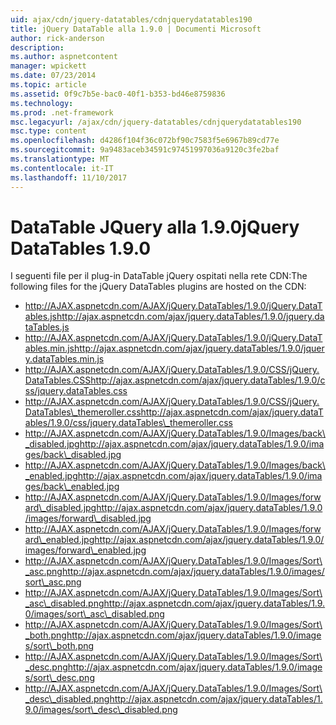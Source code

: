 ```yaml
---
uid: ajax/cdn/jquery-datatables/cdnjquerydatatables190
title: jQuery DataTable alla 1.9.0 | Documenti Microsoft
author: rick-anderson
description: 
ms.author: aspnetcontent
manager: wpickett
ms.date: 07/23/2014
ms.topic: article
ms.assetid: 0f9c7b5e-bac0-40f1-b353-bd46e8759836
ms.technology: 
ms.prod: .net-framework
msc.legacyurl: /ajax/cdn/jquery-datatables/cdnjquerydatatables190
msc.type: content
ms.openlocfilehash: d4286f104f36c072bf90c7583f5e6967b89cd77e
ms.sourcegitcommit: 9a9483aceb34591c97451997036a9120c3fe2baf
ms.translationtype: MT
ms.contentlocale: it-IT
ms.lasthandoff: 11/10/2017
---
```

<a name="jquery-datatables-190"></a><span data-ttu-id="1aa2a-102">DataTable JQuery alla 1.9.0</span><span class="sxs-lookup"><span data-stu-id="1aa2a-102">jQuery DataTables 1.9.0</span></span>
====================
<span data-ttu-id="1aa2a-103">I seguenti file per il plug-in DataTable jQuery ospitati nella rete CDN:</span><span class="sxs-lookup"><span data-stu-id="1aa2a-103">The following files for the jQuery DataTables plugins are hosted on the CDN:</span></span>

- <span data-ttu-id="1aa2a-104">http://AJAX.aspnetcdn.com/AJAX/jQuery.DataTables/1.9.0/jQuery.DataTables.js</span><span class="sxs-lookup"><span data-stu-id="1aa2a-104">http://ajax.aspnetcdn.com/ajax/jquery.dataTables/1.9.0/jquery.dataTables.js</span></span>
- <span data-ttu-id="1aa2a-105">http://AJAX.aspnetcdn.com/AJAX/jQuery.DataTables/1.9.0/jQuery.DataTables.min.js</span><span class="sxs-lookup"><span data-stu-id="1aa2a-105">http://ajax.aspnetcdn.com/ajax/jquery.dataTables/1.9.0/jquery.dataTables.min.js</span></span>
- <span data-ttu-id="1aa2a-106">http://AJAX.aspnetcdn.com/AJAX/jQuery.DataTables/1.9.0/CSS/jQuery.DataTables.CSS</span><span class="sxs-lookup"><span data-stu-id="1aa2a-106">http://ajax.aspnetcdn.com/ajax/jquery.dataTables/1.9.0/css/jquery.dataTables.css</span></span>
- <span data-ttu-id="1aa2a-107">http://AJAX.aspnetcdn.com/AJAX/jQuery.DataTables/1.9.0/CSS/jQuery.DataTables\_themeroller.css</span><span class="sxs-lookup"><span data-stu-id="1aa2a-107">http://ajax.aspnetcdn.com/ajax/jquery.dataTables/1.9.0/css/jquery.dataTables\_themeroller.css</span></span>
- <span data-ttu-id="1aa2a-108">http://AJAX.aspnetcdn.com/AJAX/jQuery.DataTables/1.9.0/Images/back\_disabled.jpg</span><span class="sxs-lookup"><span data-stu-id="1aa2a-108">http://ajax.aspnetcdn.com/ajax/jquery.dataTables/1.9.0/images/back\_disabled.jpg</span></span>
- <span data-ttu-id="1aa2a-109">http://AJAX.aspnetcdn.com/AJAX/jQuery.DataTables/1.9.0/Images/back\_enabled.jpg</span><span class="sxs-lookup"><span data-stu-id="1aa2a-109">http://ajax.aspnetcdn.com/ajax/jquery.dataTables/1.9.0/images/back\_enabled.jpg</span></span>
- <span data-ttu-id="1aa2a-110">http://AJAX.aspnetcdn.com/AJAX/jQuery.DataTables/1.9.0/Images/forward\_disabled.jpg</span><span class="sxs-lookup"><span data-stu-id="1aa2a-110">http://ajax.aspnetcdn.com/ajax/jquery.dataTables/1.9.0/images/forward\_disabled.jpg</span></span>
- <span data-ttu-id="1aa2a-111">http://AJAX.aspnetcdn.com/AJAX/jQuery.DataTables/1.9.0/Images/forward\_enabled.jpg</span><span class="sxs-lookup"><span data-stu-id="1aa2a-111">http://ajax.aspnetcdn.com/ajax/jquery.dataTables/1.9.0/images/forward\_enabled.jpg</span></span>
- <span data-ttu-id="1aa2a-112">http://AJAX.aspnetcdn.com/AJAX/jQuery.DataTables/1.9.0/Images/Sort\_asc.png</span><span class="sxs-lookup"><span data-stu-id="1aa2a-112">http://ajax.aspnetcdn.com/ajax/jquery.dataTables/1.9.0/images/sort\_asc.png</span></span>
- <span data-ttu-id="1aa2a-113">http://AJAX.aspnetcdn.com/AJAX/jQuery.DataTables/1.9.0/Images/Sort\_asc\_disabled.png</span><span class="sxs-lookup"><span data-stu-id="1aa2a-113">http://ajax.aspnetcdn.com/ajax/jquery.dataTables/1.9.0/images/sort\_asc\_disabled.png</span></span>
- <span data-ttu-id="1aa2a-114">http://AJAX.aspnetcdn.com/AJAX/jQuery.DataTables/1.9.0/Images/Sort\_both.png</span><span class="sxs-lookup"><span data-stu-id="1aa2a-114">http://ajax.aspnetcdn.com/ajax/jquery.dataTables/1.9.0/images/sort\_both.png</span></span>
- <span data-ttu-id="1aa2a-115">http://AJAX.aspnetcdn.com/AJAX/jQuery.DataTables/1.9.0/Images/Sort\_desc.png</span><span class="sxs-lookup"><span data-stu-id="1aa2a-115">http://ajax.aspnetcdn.com/ajax/jquery.dataTables/1.9.0/images/sort\_desc.png</span></span>
- <span data-ttu-id="1aa2a-116">http://AJAX.aspnetcdn.com/AJAX/jQuery.DataTables/1.9.0/Images/Sort\_desc\_disabled.png</span><span class="sxs-lookup"><span data-stu-id="1aa2a-116">http://ajax.aspnetcdn.com/ajax/jquery.dataTables/1.9.0/images/sort\_desc\_disabled.png</span></span>
